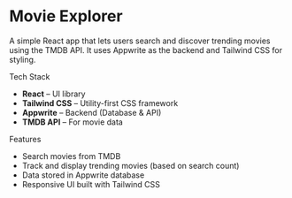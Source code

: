 # Movie Explorer

A simple React app that lets users search and discover trending movies using the TMDB API. It uses Appwrite as the backend and Tailwind CSS for styling.

Tech Stack

- **React** – UI library
- **Tailwind CSS** – Utility-first CSS framework
- **Appwrite** – Backend (Database & API)
- **TMDB API** – For movie data

 Features

- Search movies from TMDB
- Track and display trending movies (based on search count)
- Data stored in Appwrite database
- Responsive UI built with Tailwind CSS

